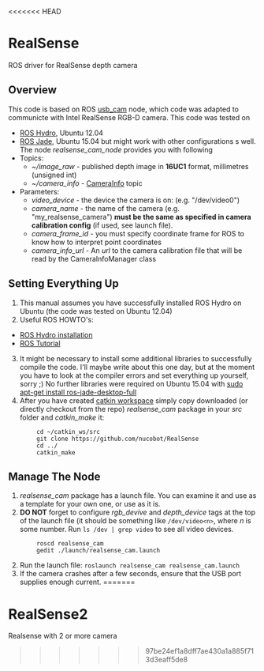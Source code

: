 <<<<<<< HEAD
# RealSense
ROS driver for RealSense depth camera

## Overview
This code is based on ROS [usb_cam](http://wiki.ros.org/usb_cam) node, which code was adapted to communicte with Intel
RealSense RGB-D camera. This code was tested on
- [ROS Hydro](http://wiki.ros.org/hydro), Ubuntu 12.04
- [ROS Jade](http://wiki.ros.org/jade), Ubuntu 15.04
  but might work with other configurations s well. 
The node *realsense_cam_node* provides you with following 
- Topics:
  + *~/image_raw* - published depth image in **16UC1** format, millimetres (unsigned int)
  + *~/camera_info* - [CameraInfo](http://wiki.ros.org/image_pipeline/CameraInfo) topic
- Parameters:
  + *video_device* - the device the camera is on: (e.g. "/dev/video0") 
  + *camera_name* - the name of the camera (e.g. "my_realsense_camera") **must be the same as specified in camera
  calibration config** (if used, see launch file).
  + *camera_frame_id* - you must specify coordinate frame for ROS to know how to interpret point coordinates 
  + *camera_info_url* - An *url* to the camera calibration file that will be read by the CameraInfoManager class

## Setting Everything Up
1. This manual assumes you have successfully installed ROS Hydro on Ubuntu (the code was tested on Ubuntu 12.04)
2. Useful ROS HOWTO's: 
  + [ROS Hydro installation](http://wiki.ros.org/hydro/Installation/Ubuntu "Read this to install ROS on your system")
  + [ROS Tutorial](http://wiki.ros.org/ROS/Tutorials "This is a brief ROS tutorial. Helps to understand basic ROS
    concepts")
3. It might be necessary to install some additional libraries to successfully compile the code. I'll maybe write about this one day,
but at the moment you have to look at the compiler errors and set everything up yourself, sorry ;)
No further libraries were required on Ubuntu 15.04 with [sudo apt-get install ros-jade-desktop-full](http://wiki.ros.org/jade/Installation/Ubuntu)
4. After you have created [catkin workspace](http://wiki.ros.org/catkin/Tutorials/create_a_workspace) simply copy
downloaded (or directly checkout from the repo) *realsense_cam* package in your *src* folder and *catkin_make* it:
```
        cd ~/catkin_ws/src
        git clone https://github.com/nucobot/RealSense
        cd ../
        catkin_make
```

## Manage The Node
1. *realsense_cam* package has a launch file. You can examine it and use as a template for your own one, or use as it is. 
2. **DO NOT** forget to configure *rgb_devive* and *depth_device* tags at the top of the launch file (it should be something 
like `/dev/video<n>`, where *n* is some number. Run `ls /dev | grep video` to see all video devices.
```
        roscd realsense_cam
        gedit ./launch/realsense_cam.launch
```
2. Run the launch file:
`roslaunch realsense_cam realsense_cam.launch`
3. If the camera crashes after a few seconds, ensure that the USB port supplies enough current.
=======
# RealSense2
Realsense with 2 or more camera
>>>>>>> 97be24ef1a8dff7ae430a1a885f713d3eaff5de8
